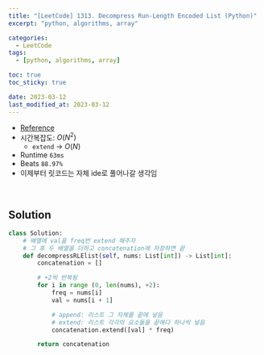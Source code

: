 ```yaml
---
title: "[LeetCode] 1313. Decompress Run-Length Encoded List (Python)"
excerpt: "python, algorithms, array"

categories:
  - LeetCode
tags:
  - [python, algorithms, array]

toc: true
toc_sticky: true

date: 2023-03-12
last_modified_at: 2023-03-12
---
```


- [Reference](https://leetcode.com/problems/decompress-run-length-encoded-list/description/)
- 시간복잡도: $O(N^2)$
    - `extend` -> $O(N)$
- Runtime `63ms`
- Beats `88.97%`
- 이제부터 릿코드는 자체 ide로 풀어나갈 생각임

<br>

## Solution

```python
class Solution:
    # 배열에 val을 freq번 extend 해주자
    # 그 후 두 배열을 더하고 concatenation에 저장하면 끝
    def decompressRLElist(self, nums: List[int]) -> List[int]:
        concatenation = []

        # +2씩 반복됨
        for i in range (0, len(nums), +2):
            freq = nums[i]
            val = nums[i + 1]

            # append: 리스트 그 자체를 끝에 넣음
            # extend: 리스트 각각의 요소들을 끝에다 하나씩 넣음
            concatenation.extend([val] * freq)

        return concatenation
```